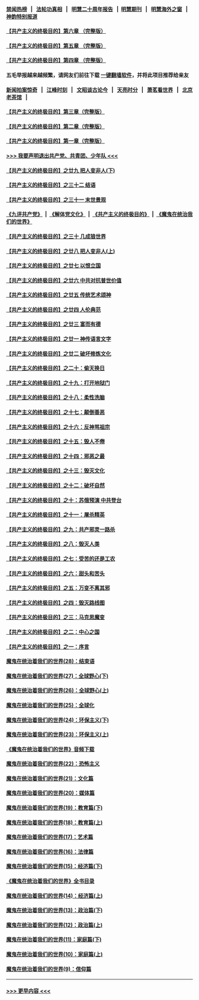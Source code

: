 #### [禁闻热榜](热点新闻.md?=0)  &nbsp;&nbsp;|&nbsp;&nbsp; [法轮功真相](https://github.com/gfw-breaker/truth/blob/master/README.md?=0) &nbsp;&nbsp;|&nbsp;&nbsp; [明慧二十周年报告](https://github.com/gfw-breaker/mh-reports/blob/master/README.md?=0) &nbsp;&nbsp;|&nbsp;&nbsp;[明慧期刊](https://github.com/gfw-breaker/mh-qikan) &nbsp;&nbsp;|&nbsp;&nbsp; [明慧海外之窗](https://github.com/gfw-breaker/mh-news/blob/master/README.md?=0) &nbsp;&nbsp;|&nbsp;&nbsp; [神韵特别报道](https://github.com/gfw-breaker/mh-news/blob/master/shenyun.md?=0)
#### [【共产主义的终极目的】第六章 （完整版）](../pages/nsc422/n11428913.md?t=03031002) 
#### [【共产主义的终极目的】第五章 （完整版）](../pages/nsc422/n11428912.md?t=03031002) 
#### [【共产主义的终极目的】第四章 （完整版）](../pages/nsc422/n11428907.md?t=03031002) 
#### 五毛举报越来越频繁，请网友们前往下载 [一键翻墙软件](https://github.com/gfw-breaker/ssr-accounts)，并将此项目推荐给亲友
#### [新闻拍案惊奇](https://github.com/gfw-breaker/banned-news/blob/master/pages/link4.md) &nbsp;&nbsp;|&nbsp;&nbsp; [江峰时刻](https://github.com/gfw-breaker/banned-news/blob/master/pages/link4.md) &nbsp;&nbsp;|&nbsp;&nbsp; [文昭谈古论今](https://github.com/gfw-breaker/banned-news/blob/master/pages/link4.md) &nbsp;&nbsp;|&nbsp;&nbsp; [天亮时分](https://github.com/gfw-breaker/banned-news/blob/master/pages/link4.md) &nbsp;&nbsp;|&nbsp;&nbsp; [萧茗看世界](https://github.com/gfw-breaker/banned-news/blob/master/pages/link4.md) &nbsp;&nbsp;|&nbsp;&nbsp; [北京老茶馆](https://github.com/gfw-breaker/banned-news/blob/master/pages/link4.md) &nbsp;&nbsp;|&nbsp;&nbsp; 
#### [【共产主义的终极目的】第三章（完整版）](../pages/nsc422/n11428848.md?t=03031002) 
#### [【共产主义的终极目的】第二章（完整版）](../pages/nsc422/n11428831.md?t=03031002) 
#### [【共产主义的终极目的】第一章（完整版）](../pages/nsc422/n11417651.md?t=03031002) 
#### [>>> 我要声明退出共产党、共青团、少年队 <<<](https://github.com/begood0513/goodnews/blob/master/quit/letter.md) 
#### [【共产主义的终极目的】之廿九 把人变非人(下)](../pages/nsc422/n11344140.md?t=03031002) 
#### [【共产主义的终极目的】之三十二 结语](../pages/nsc422/n11360535.md?t=03031002) 
#### [【共产主义的终极目的】之三十一 末世景观](../pages/nsc422/n11351129.md?t=03031002) 
#### [《九评共产党》](https://github.com/begood0513/9ping.md/blob/master/README.md) &nbsp;|&nbsp; [《解体党文化》](../../../../jtdwh.md/blob/master/README.md)  &nbsp;|&nbsp; [《共产主义的终极目的》](../../../../gczydzjmd.md/blob/master/README.md) &nbsp;|&nbsp; [《魔鬼在统治我们的世界》](../../../../mgztzwmdsj.md/blob/master/README.md) 
#### [【共产主义的终极目的】之三十 几成狼世界](../pages/nsc422/n11348280.md?t=03031002) 
#### [【共产主义的终极目的】之廿八 把人变非人(上)](../pages/nsc422/n11340492.md?t=03031002) 
#### [【共产主义的终极目的】之廿七 以恨立国](../pages/nsc422/n11336944.md?t=03031002) 
#### [【共产主义的终极目的】之廿六 中共对抗普世价值](../pages/nsc422/n11324785.md?t=03031002) 
#### [【共产主义的终极目的】之廿五 传统艺术颂神](../pages/nsc422/n11296396.md?t=03031002) 
#### [【共产主义的终极目的】之廿四 人伦典范](../pages/nsc422/n11296397.md?t=03031002) 
#### [【共产主义的终极目的】之廿三 富而有德](../pages/nsc422/n11283598.md?t=03031002) 
#### [【共产主义的终极目的】之廿一 神传语言文字](../pages/nsc422/n11263265.md?t=03031002) 
#### [【共产主义的终极目的】之廿二 破坏修炼文化](../pages/nsc422/n11245728.md?t=03031002) 
#### [【共产主义的终极目的】之二十：偷天换日](../pages/nsc422/n11238846.md?t=03031002) 
#### [【共产主义的终极目的】之十九：打开地狱门](../pages/nsc422/n11206376.md?t=03031002) 
#### [【共产主义的终极目的】之十八：柔性洗脑](../pages/nsc422/n11199994.md?t=03031002) 
#### [【共产主义的终极目的】之十七：颠倒善恶](../pages/nsc422/n11179782.md?t=03031002) 
#### [【共产主义的终极目的】之十六：反神骂祖宗](../pages/nsc422/n11166798.md?t=03031002) 
#### [【共产主义的终极目的】之十五：毁人不倦](../pages/nsc422/n11166792.md?t=03031002) 
#### [【共产主义的终极目的】之十四：邪恶之最](../pages/nsc422/n11150249.md?t=03031002) 
#### [【共产主义的终极目的】之十三：毁灭文化](../pages/nsc422/n11135227.md?t=03031002) 
#### [【共产主义的终极目的】之十二：破坏自然](../pages/nsc422/n11135214.md?t=03031002) 
#### [【共产主义的终极目的】之十：苏俄预演 中共登台](../pages/nsc422/n11118424.md?t=03031002) 
#### [【共产主义的终极目的】之十一：屠杀精英](../pages/nsc422/n11118442.md?t=03031002) 
#### [【共产主义的终极目的】之九：共产邪灵一路杀](../pages/nsc422/n11114139.md?t=03031002) 
#### [【共产主义的终极目的】之八：毁灭人类](../pages/nsc422/n11108503.md?t=03031002) 
#### [【共产主义的终极目的】之七：受苦的还是工农](../pages/nsc422/n11101809.md?t=03031002) 
#### [【共产主义的终极目的】之六：甜头和苦头](../pages/nsc422/n11096971.md?t=03031002) 
#### [【共产主义的终极目的】之五：万变不离其邪](../pages/nsc422/n11091285.md?t=03031002) 
#### [【共产主义的终极目的】之四：毁灭路线图](../pages/nsc422/n11086284.md?t=03031002) 
#### [【共产主义的终极目的】之三：马克思魔变](../pages/nsc422/n11061941.md?t=03031002) 
#### [【共产主义的终极目的】之二：中心之国](../pages/nsc422/n11047728.md?t=03031002) 
#### [【共产主义的终极目的】之一：序言](../pages/nsc422/n11086077.md?t=03031002) 
#### [魔鬼在统治着我们的世界(28)：结束语](../pages/nsc422/n10936246.md?t=03031002) 
#### [魔鬼在统治着我们的世界(27)：全球野心(下)](../pages/nsc422/n10928319.md?t=03031002) 
#### [魔鬼在统治着我们的世界(26)：全球野心(上)](../pages/nsc422/n10900318.md?t=03031002) 
#### [魔鬼在统治着我们的世界(25)：全球化](../pages/nsc422/n10788205.md?t=03031002) 
#### [魔鬼在统治着我们的世界(24)：环保主义(下)](../pages/nsc422/n10695307.md?t=03031002) 
#### [魔鬼在统治着我们的世界(23)：环保主义(上)](../pages/nsc422/n10688613.md?t=03031002) 
#### [《魔鬼在统治着我们的世界》音频下载](../pages/nsc422/n10635553.md?t=03031002) 
#### [魔鬼在统治着我们的世界(22)：恐怖主义](../pages/nsc422/n10614727.md?t=03031002) 
#### [魔鬼在统治着我们的世界(21)：文化篇](../pages/nsc422/n10597706.md?t=03031002) 
#### [魔鬼在统治着我们的世界(20)：媒体篇](../pages/nsc422/n10586579.md?t=03031002) 
#### [魔鬼在统治着我们的世界(19)：教育篇(下)](../pages/nsc422/n10564808.md?t=03031002) 
#### [魔鬼在统治着我们的世界(18)：教育篇(上)](../pages/nsc422/n10526970.md?t=03031002) 
#### [魔鬼在统治着我们的世界(17)：艺术篇](../pages/nsc422/n10499093.md?t=03031002) 
#### [魔鬼在统治着我们的世界(16)：法律篇](../pages/nsc422/n10485969.md?t=03031002) 
#### [魔鬼在统治着我们的世界(15)：经济篇(下)](../pages/nsc422/n10469975.md?t=03031002) 
#### [《魔鬼在统治着我们的世界》全书目录](../pages/nsc422/n10464261.md?t=03031002) 
#### [魔鬼在统治着我们的世界(14)：经济篇(上)](../pages/nsc422/n10457370.md?t=03031002) 
#### [魔鬼在统治着我们的世界(13)：政治篇(下)](../pages/nsc422/n10448270.md?t=03031002) 
#### [魔鬼在统治着我们的世界(12)：政治篇(上)](../pages/nsc422/n10444576.md?t=03031002) 
#### [魔鬼在统治着我们的世界(11)：家庭篇(下)](../pages/nsc422/n10440961.md?t=03031002) 
#### [魔鬼在统治着我们的世界(10)：家庭篇(上)](../pages/nsc422/n10435448.md?t=03031002) 
#### [魔鬼在统治着我们的世界(9)：信仰篇](../pages/nsc422/n10432159.md?t=03031002) 

----
#### [ >>> 更早内容 <<< ](../indexes/nsc422-earlier.md)
